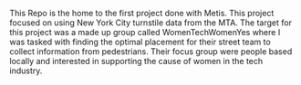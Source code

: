 This Repo is the home to the first project done with Metis. This project focused on using New York City turnstile data from the MTA. The target for this project was a made up group called WomenTechWomenYes where I was tasked with finding the optimal placement for their street team to collect information from pedestrians. Their focus group were people based locally and interested in supporting the cause of women in the tech industry.
